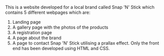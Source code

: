 This is a website developed for a local brand called Snap 'N' Stick which contains 5 different webpages which are:
1. Landing page
2. A gallery page with the photos of the products
3. A registration page
4. A page about the brand
5. A page to contact Snap 'N' Stick utilising a prallax effect.
Only the front end has been developed using HTML and CSS.    
